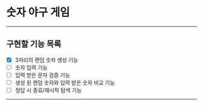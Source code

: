 # 숫자 야구 게임

---

## 구현할 기능 목록


- [x] 3자리의 랜덤 숫자 생성 기능
- [ ] 숫자 입력 기능
- [ ] 입력 받은 문자 검증 기능
- [ ] 생성 된 랜덤 숫자와 입력 받은 숫자 비교 기능
- [ ] 정답 시 종료/재시작 탐색 기능

---